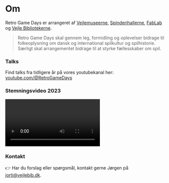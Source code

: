 <!-- BEGIN ARISE ------------------------------
Title:: "Om"

Author:: "Retro Game Days"
Description:: "Om"
Language:: "da"
Thumbnail:: "joystick-150x150.png"
Published Date:: "2025-06-17"
Modified Date:: "2025-06-17"

toc:: "false"
process_markdown:: "true"
content_header:: "false"
---- END ARISE \\ DO NOT MODIFY THIS LINE ---->

# Om

Retro Game Days er arrangeret af [Vejlemuseerne](https://www.vejlemuseerne.dk/), [Spinderihallerne](https://spinderihallerne.dk), [FabLab](https://www.spinderihallerne.dk/fablab/) og [Vejle Bibliotekerne](https://vejlebib.dk).

> Retro Game Days skal gennem leg, formidling og oplevelser bidrage til folkeoplysning om dansk og international spilkultur og spilhistorie. Særligt skal arrangementet bidrage til at styrke fællesskaber om spil.

### Talks
Find talks fra tidligere år på vores youtubekanal her: [youtube.com/@RetroGameDays](https://youtube.com/@RetroGameDays/)

### Stemningsvideo 2023
![](tak.mp4 "Stemningsvideo uden tale der giver en visuel forståelse af hvordan Retro Game Days som arrangement")

### Kontakt
👉 Har du forslag eller spørgsmål, kontakt gerne Jørgen på <jorti@vejlebib.dk>.
